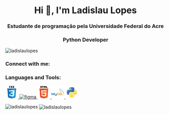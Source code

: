 <h1 align="center">Hi 👋, I'm Ladislau Lopes</h1>
<h3 align="center">Estudante de programação pela Universidade Federal do Acre</h3>
<h3 align="center">Python Developer</h3>

<p align="left"> <img src="https://komarev.com/ghpvc/?username=ladislaulopes&label=Profile%20views&color=0e75b6&style=flat" alt="ladislaulopes" /> </p>

<h3 align="left">Connect with me:</h3>
<p align="left">
</p>

<h3 align="left">Languages and Tools:</h3>
<p align="left"> <a href="https://www.w3schools.com/css/" target="_blank" rel="noreferrer"> <img src="https://raw.githubusercontent.com/devicons/devicon/master/icons/css3/css3-original-wordmark.svg" alt="css3" width="40" height="40"/> </a> <a href="https://www.figma.com/" target="_blank" rel="noreferrer"> <img src="https://www.vectorlogo.zone/logos/figma/figma-icon.svg" alt="figma" width="40" height="40"/> </a> <a href="https://www.w3.org/html/" target="_blank" rel="noreferrer"> <img src="https://raw.githubusercontent.com/devicons/devicon/master/icons/html5/html5-original-wordmark.svg" alt="html5" width="40" height="40"/> </a> <a href="https://www.mysql.com/" target="_blank" rel="noreferrer"> <img src="https://raw.githubusercontent.com/devicons/devicon/master/icons/mysql/mysql-original-wordmark.svg" alt="mysql" width="40" height="40"/> </a> <a href="https://www.python.org" target="_blank" rel="noreferrer"> <img src="https://raw.githubusercontent.com/devicons/devicon/master/icons/python/python-original.svg" alt="python" width="40" height="40"/> </a> </p>

<p><img align="left" src="https://github-readme-stats.vercel.app/api/top-langs?username=ladislaulopes&show_icons=true&locale=en&layout=compact" alt="ladislaulopes" /></p>

<p>&nbsp;<img align="center" src="https://github-readme-stats.vercel.app/api?username=ladislaulopes&show_icons=true&theme=dracula&locale=en" alt="ladislaulopes" /></p>
